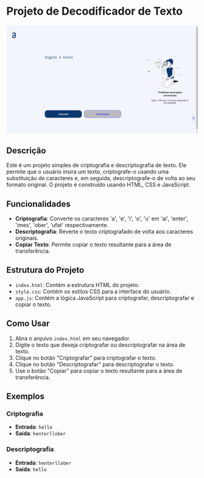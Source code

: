 # Projeto de Decodificador de Texto
<img src="./img/home.png">

## Descrição

Este é um projeto simples de criptografia e descriptografia de texto. Ele permite que o usuário insira um texto, criptografe-o usando uma substituição de caracteres e, em seguida, descriptografe-o de volta ao seu formato original. O projeto é construído usando HTML, CSS e JavaScript.

## Funcionalidades

- **Criptografia**: Converte os caracteres 'a', 'e', 'i', 'o', 'u' em 'ai', 'enter', 'imes', 'ober', 'ufat' respectivamente.
- **Descriptografia**: Reverte o texto criptografado de volta aos caracteres originais.
- **Copiar Texto**: Permite copiar o texto resultante para a área de transferência.


## Estrutura do Projeto

- `index.html`: Contém a estrutura HTML do projeto.
- `style.css`: Contém os estilos CSS para a interface do usuário.
- `app.js`: Contém a lógica JavaScript para criptografar, descriptografar e copiar o texto.

## Como Usar

1. Abra o arquivo `index.html` em seu navegador.
2. Digite o texto que deseja criptografar ou descriptografar na área de texto.
3. Clique no botão "Criptografar" para criptografar o texto.
4. Clique no botão "Descriptografar" para descriptografar o texto.
5. Use o botão "Copiar" para copiar o texto resultante para a área de transferência.

## Exemplos

### Criptografia
- **Entrada**: `hello`
- **Saída**: `henterllober`

### Descriptografia
- **Entrada**: `henterllober`
- **Saída**: `hello` 
